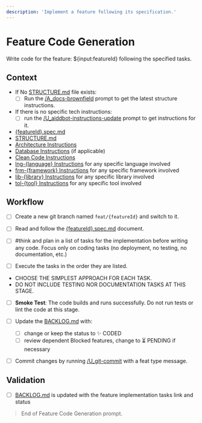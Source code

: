 ```yaml
---
description: 'Implement a feature following its specification.'
---
```


# Feature Code Generation

Write code for the feature: ${input:featureId} following the specified tasks.

## Context

- If No [STRUCTURE.md](/docs/STRUCTURE.md) file exists:
  - [ ] Run the [/A_docs-brownfield](A_docs-brownfield.prompt.md) prompt to get the latest structure instructions.

- If there is no specific tech instructions:
   - [ ] run the [/U_aiddbot-instructions-update](U_aiddbot-instructions-update.prompt.md) prompt to get instructions for it.

- [{featureId}.spec.md](/docs/specs/{featureId}.spec.md)
- [STRUCTURE.md](/docs/STRUCTURE.md)
- [Architecture Instructions](../instructions/bst_architecture.instructions.md)
- [Database Instructions](../instructions/bst_database.instructions.md) (if applicable)
- [Clean Code Instructions](../instructions/bst_clean-code.instructions.md)
- [lng-{language} Instructions](../instructions/lng_{language}.instructions.md) for any specific language involved
- [frm-{framework} Instructions](../instructions/frm_{framework}.instructions.md) for any specific framework involved
- [lib-{library} Instructions](../instructions/lib_{library}.instructions.md) for any specific library involved
- [tol-{tool} Instructions](../instructions/tol_{tool}.instructions.md) for any specific tool involved

  
## Workflow


- [ ] Create a new git branch named `feat/{featureId}` and switch to it.

- [ ] Read and follow the [{featureId}.spec.md](/docs/specs/{featureId}.spec.md) document.

- [ ] #think and plan in a list of tasks for the implementation before writing any code. Focus only on coding tasks (no deployment, no testing, no documentation, etc.)

- [ ] Execute the tasks in the order they are listed.

- CHOOSE THE SIMPLEST APPROACH FOR EACH TASK.
- DO NOT INCLUDE TESTING NOR DOCUMENTATION TASKS AT THIS STAGE.

- [ ] **Smoke Test**: The code builds and runs successfully. Do not run tests or lint the code at this stage.

- [ ] Update the [BACKLOG.md](/docs/BACKLOG.md) with:
  - [ ] change or keep the status to ✨ CODED
  - [ ] review dependent Blocked features, change to ⏳ PENDING if necessary

- [ ] Commit changes by running [/U_git-commit](U_git-commit.prompt.md) with a feat type message.

## Validation

- [ ] [BACKLOG.md](/docs/BACKLOG.md) is updated with the feature implementation tasks link and status

> End of Feature Code Generation prompt.